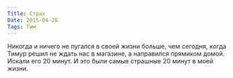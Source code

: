 ```yaml
---
Title: Страх
Date: 2015-04-26
Tags: Тим
---
```


Никогда и ничего не пугался в своей жизни больше, чем сегодня, когда Тимур решил не ждать нас в магазине, а направился прямиком домой. Искали его 20 минут. И это были самые страшные 20 минут в моей жизни.